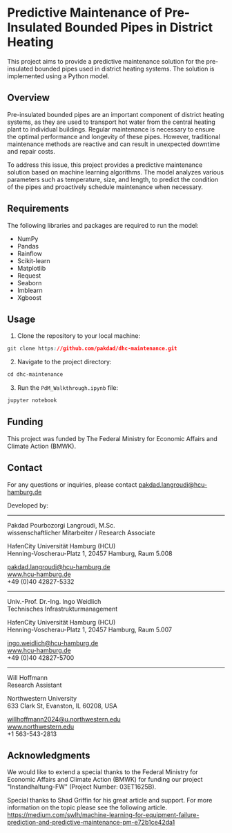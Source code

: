 # Predictive Maintenance of Pre-Insulated Bounded Pipes in District Heating

This project aims to provide a predictive maintenance solution for the pre-insulated bounded pipes used in district heating systems. The solution is implemented using a Python model.

## Overview
Pre-insulated bounded pipes are an important component of district heating systems, as they are used to transport hot water from the central heating plant to individual buildings. Regular maintenance is necessary to ensure the optimal performance and longevity of these pipes. However, traditional maintenance methods are reactive and can result in unexpected downtime and repair costs.

To address this issue, this project provides a predictive maintenance solution based on machine learning algorithms. The model analyzes various parameters such as temperature, size, and length, to predict the condition of the pipes and proactively schedule maintenance when necessary.

## Requirements
The following libraries and packages are required to run the model:
- NumPy
- Pandas
- Rainflow
- Scikit-learn
- Matplotlib
- Request
- Seaborn
- Imblearn
- Xgboost

## Usage
1. Clone the repository to your local machine:
```css
git clone https://github.com/pakdad/dhc-maintenance.git
```

2. Navigate to the project directory:
```css
cd dhc-maintenance
```
3. Run the `PdM_Walkthrough.ipynb` file:
```css
jupyter notebook
```
## Funding
This project was funded by The Federal Ministry for Economic Affairs and Climate Action (BMWK).

## Contact
For any questions or inquiries, please contact pakdad.langroudi@hcu-hamburg.de


Developed by:  
__________________
Pakdad Pourbozorgi Langroudi, M.Sc.  
wissenschaftlicher Mitarbeiter / Research Associate  

HafenCity Universität Hamburg (HCU)  
Henning-Voscherau-Platz 1, 20457 Hamburg, Raum 5.008  

pakdad.langroudi@hcu-hamburg.de  
www.hcu-hamburg.de  
+49 (0)40 42827-5332  
__________________
Univ.-Prof. Dr.-Ing. Ingo Weidlich  
Technisches Infrastrukturmanagement  

HafenCity Universität Hamburg (HCU)  
Henning-Voscherau-Platz 1, 20457 Hamburg, Raum 5.007  

ingo.weidlich@hcu-hamburg.de  
www.hcu-hamburg.de  
+49 (0)40 42827-5700  
__________________
Will Hoffmann  
Research Assistant  

Northwestern University  
633 Clark St, Evanston, IL 60208, USA  

willhoffmann2024@u.northwestern.edu  
www.northwestern.edu  
+1 563-543-2813  

## Acknowledgments
We would like to extend a special thanks to the Federal Ministry for Economic Affairs and Climate Action (BMWK) for funding our project "Instandhaltung-FW" (Project Number: 03ET1625B).

Special thanks to Shad Griffin for his great article and support.
For more information on the topic please see the following article.  
https://medium.com/swlh/machine-learning-for-equipment-failure-prediction-and-predictive-maintenance-pm-e72b1ce42da1
